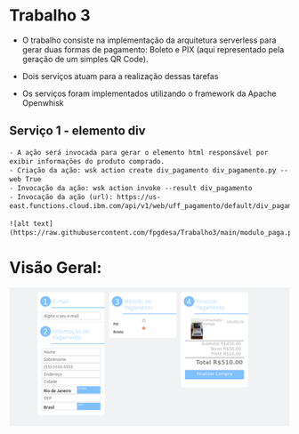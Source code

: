 # Trabalho 3


 - O trabalho consiste na implementação da arquitetura serverless para gerar duas formas de pagamento: Boleto e PIX (aqui representado pela geração de um simples QR Code).
 
 - Dois serviços atuam para a realização dessas tarefas
 
 - Os serviços foram implementados utilizando o framework da Apache Openwhisk

## Serviço 1 - elemento div
    - A ação será invocada para gerar o elemento html responsável por exibir informações do produto comprado.
    - Criação da ação: wsk action create div_pagamento div_pagamento.py --web True 
    - Invocação da ação: wsk action invoke --result div_pagamento
    - Invocação da ação (url): https://us-east.functions.cloud.ibm.com/api/v1/web/uff_pagamento/default/div_pagamento

    ![alt text](https://raw.githubusercontent.com/fpgdesa/Trabalho3/main/modulo_paga.png)





# Visão Geral:

![alt text](https://raw.githubusercontent.com/fpgdesa/Trabalho3/main/pagina.png)

